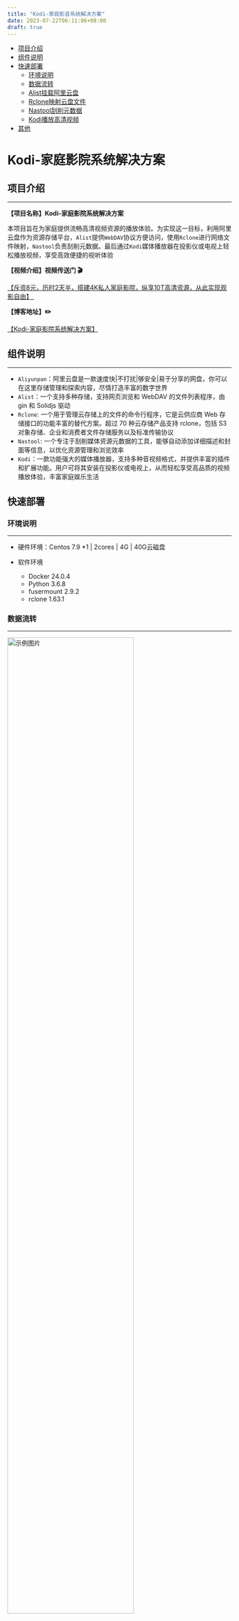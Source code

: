```yaml
---
title: "Kodi-家庭影音系统解决方案"
date: 2023-07-22T06:11:06+08:00
draft: true
---
```




<!-- TOC depthFrom:2 -->

- [项目介绍](#项目介绍)
- [组件说明](#组件说明)
- [快速部署](#快速部署)
    - [环境说明](#环境说明)
    - [数据流转](#数据流转)
    - [Alist挂载阿里云盘](#Alist挂载阿里云盘)
    - [Rclone映射云盘文件](#Rclone映射云盘文件)
    - [Nastool刮削元数据](#Nastool刮削元数据)
    - [Kodi播放高清视频](#Kodi播放高清视频)
- [其他](#其他)

<!-- /TOC -->


# Kodi-家庭影院系统解决方案



## 项目介绍

---

**【项目名称】Kodi-家庭影院系统解决方案**

本项目旨在为家庭提供流畅高清视频资源的播放体验。为实现这一目标，利用阿里云盘作为资源存储平台，`Alist`提供`WebDAV`协议方便访问，使用`Rclone`进行网络文件映射，`Nastool`负责刮削元数据。最后通过`Kodi`媒体播放器在投影仪或电视上轻松播放视频，享受高效便捷的视听体验



**【视频介绍】视频传送门 🎬**

<a href="https://www.bilibili.com/video/BV1rh411T7aG/?spm_id_from=333.999.0.0" target="_blank">【斥资8元，历时2天半，搭建4K私人家庭影院，纵享10T高清资源，从此实现观影自由】 </a>



**【博客地址】✏️**

<a href="https://opsbear2.com/mydocs/1.kodi/" target="_blank">【Kodi-家庭影院系统解决方案】 </a>



## 组件说明

---

- `Aliyunpan`：阿里云盘是一款速度快|不打扰|够安全|易于分享的网盘，你可以在这里存储管理和探索内容，尽情打造丰富的数字世界
- `Alist`：一个支持多种存储，支持网页浏览和 WebDAV 的文件列表程序，由 gin 和 Solidjs 驱动
- `Rclone`:  一个用于管理云存储上的文件的命令行程序，它是云供应商 Web 存储接口的功能丰富的替代方案。超过 70 种云存储产品支持 rclone，包括 S3 对象存储、企业和消费者文件存储服务以及标准传输协议
- `Nastool`: 一个专注于刮削媒体资源元数据的工具，能够自动添加详细描述和封面等信息，以优化资源管理和浏览效率
- `Kodi`：一款功能强大的媒体播放器，支持多种音视频格式，并提供丰富的插件和扩展功能。用户可将其安装在投影仪或电视上，从而轻松享受高品质的视频播放体验，丰富家庭娱乐生活



## 快速部署

### 环境说明

---

- 硬件环境：Centos 7.9 *1 | 2cores | 4G | 40G云磁盘

- 软件环境

  - Docker 24.0.4
  - Python 3.6.8
  - fusermount  2.9.2
  - rclone 1.63.1
  
  

### 数据流转

------

<img src="https://cdn.jsdelivr.net/gh/opsbear2/ImagesForBlog@master/default/2023-07-22/20230722-033412.jpg" alt="示例图片" width="75%" height="75%" />



{{< hint type=tip icon=gdoc_github title=数据流转说明 >}}
{{< /hint >}}



1. 从各种影视网站或者`Telegram`频道转存资源到阿里云盘；
2. `Alist`挂载阿里云盘提供`webdav`服务；
3. `rclone`工具使用`webdav`协议，将阿里云盘作为网络文件映射到服务器上，完成本地的读写；
4. `Nastool`启动后，控制台配置`TMDB`网站的`API Key`进行刮削，元数据直接远程落盘到阿里云盘；
5. `Kodi` 安装到电视或者投影仪，通过`Alist`提供的`webdav`协议，播放影视资源





{{< hint type=tip icon=gdoc_github title=阿里云盘容量说明 >}}
{{< /hint >}}

SVIP会员到期后，如不继续续费，将被收回特权容量;当收回容量时您盘中已存储的文件，小于当前可使用容量，则文件将不受任何影响，仍可正常使用。当收回容量时您盘中已存储的文件超出或等于当前可使用容量超出可使用容量部分的文件不会被删除但您将无法向盘中存储文件，即上传、转存等功能暂不可用，其他功能不受影响.





<font color=red>**阿里云盘白嫖方案**</font>


1. 开通SVIP(首次开通8元)后会赠送8T空间，在会员还未过期之前尽可能多的转存资源，会员过期文件不会删除，只是不能上传和转存
2. 阿里云盘签到，赠送SVIP、延期卡（延期赠送的8T容量）和影音卡，这些羊毛没道理不薅



{{< hint type=note icon=gdoc_github title=GitHub >}}
使用青龙面板定时任务平台可以实现阿里云盘自动签到，解放你的双手。点击进入传送门 👉🏻<a href="https://github.com/opsbear2/aliyundriveDailyCheck/tree/master" target="_blank">青龙面板阿里云盘自动签到</a>
{{< /hint >}}

---

### Alist挂载阿里云盘

服务器需要安装`docker`环境，参考：<a href="https://docs.docker.com/engine/install/centos/" target="_blank">docker官方文档</a>

**启动alist容器**

```shell
docker run -d \
--restart=always \
-v /data/alist:/opt/alist/data \
-p 5244:5244 \
--name="alist" \
xhofe/alist:latest
```



**检查alist容器状态**

```shell
docker ps -a | grep alist
0163adad6f08   xhofe/alist:latest            "/entrypoint.sh"          8 hours ago    Up 7 hours             0.0.0.0:5244->5244/tcp, :::5244->5244/tcp, 5245/tcp   alist
```

 

**查询初始密码**

```shell
docker exec -it alist ./alist admin
INFO[2023-07-21 19:55:09] reading config file: data/config.json
INFO[2023-07-21 19:55:09] load config from env with prefix: ALIST_
INFO[2023-07-21 19:55:09] init logrus...
INFO[2023-07-21 19:55:09] admin user's info:
username: admin
password: IcZOvMFKksJx #初始密码，登录控制台后修改新密码
```



**挂载阿里云盘**

---

1. 后台地址：http://ip:5244，登录控制台，初始密码参考`./alist admin`的password

<img src="https://cdn.jsdelivr.net/gh/opsbear2/ImagesForBlog@master/default/2023-07-22/20230722-040137.png" alt="示例图片" width="100%" height="80%" />

---

2. 修改密码

<img src="https://cdn.jsdelivr.net/gh/opsbear2/ImagesForBlog@master/default/2023-07-22/20230722-040650.png" alt="示例图片" width="100%" height="85%" />

---

3. 挂载阿里云盘，选择`阿里云盘OPEN`，添加刷新令牌，令牌获取方法参考： <a href="https://alist.nn.ci/zh/guide/drivers/aliyundrive_open.html" target="_blank">获取阿里云盘refresh_token</a>

<img src="https://cdn.jsdelivr.net/gh/opsbear2/ImagesForBlog@master/default/2023-07-22/20230722-041220.png" alt="示例图片" width="100%" height="85%" />

---

4. 挂载完成后，可以看到阿里云盘的文件，如下图所示

<img src="https://cdn.jsdelivr.net/gh/opsbear2/ImagesForBlog@master/default/2023-07-22/20230722-041758.png" alt="示例图片" width="100%" height="85%" />



### Rclone映射云盘文件

---

**安装Rclone环境**

官方提供了一键安装脚本，参考： <a href="https://rclone.org/install/" target="_blank">rclone官方文档</a>

```shell
curl https://rclone.org/install.sh | sudo bash
```

---

**配置Rclone**

配置文件路径：`/root/.config/rclone/rclone.conf`，点开查看配置步骤

{{< expand "配置详情" "..." >}}

```shell
rclone config # 配置rclone
Current remotes:

Name                 Type
====                 ====


e) Edit existing remote
n) New remote
d) Delete remote
r) Rename remote
c) Copy remote
s) Set configuration password
q) Quit config
e/n/d/r/c/s/q> n # 新建远程挂载

Enter name for new remote.
name> your_remote_name # 挂载名称

Option Storage.
Type of storage to configure.
Choose a number from below, or type in your own value.
 1 / 1Fichier
   \ (fichier)
 2 / Akamai NetStorage
   \ (netstorage)
 3 / Alias for an existing remote
   \ (alias)
 4 / Amazon Drive
   \ (amazon cloud drive)
 5 / Amazon S3 Compliant Storage Providers including AWS, Alibaba, ArvanCloud, Ceph, China Mobile, Cloudflare, GCS, DigitalOcean, Dreamhost, Huawei OBS, IBM COS, IDrive e2, IONOS Cloud, Liara, Lyve Cloud, Minio, Netease, Petabox, RackCorp, Scaleway, SeaweedFS, StackPath, Storj, Tencent COS, Qiniu and Wasabi
   \ (s3)
 6 / Backblaze B2
   \ (b2)
 7 / Better checksums for other remotes
   \ (hasher)
 8 / Box
   \ (box)
 9 / Cache a remote
   \ (cache)
10 / Citrix Sharefile
   \ (sharefile)
11 / Combine several remotes into one
   \ (combine)
12 / Compress a remote
   \ (compress)
13 / Dropbox
   \ (dropbox)
14 / Encrypt/Decrypt a remote
   \ (crypt)
15 / Enterprise File Fabric
   \ (filefabric)
16 / FTP
   \ (ftp)
17 / Google Cloud Storage (this is not Google Drive)
   \ (google cloud storage)
18 / Google Drive
   \ (drive)
19 / Google Photos
   \ (google photos)
20 / HTTP
   \ (http)
21 / Hadoop distributed file system
   \ (hdfs)
22 / HiDrive
   \ (hidrive)
23 / In memory object storage system.
   \ (memory)
24 / Internet Archive
   \ (internetarchive)
25 / Jottacloud
   \ (jottacloud)
26 / Koofr, Digi Storage and other Koofr-compatible storage providers
   \ (koofr)
27 / Local Disk
   \ (local)
28 / Mail.ru Cloud
   \ (mailru)
29 / Mega
   \ (mega)
30 / Microsoft Azure Blob Storage
   \ (azureblob)
31 / Microsoft OneDrive
   \ (onedrive)
32 / OpenDrive
   \ (opendrive)
33 / OpenStack Swift (Rackspace Cloud Files, Blomp Cloud Storage, Memset Memstore, OVH)
   \ (swift)
34 / Oracle Cloud Infrastructure Object Storage
   \ (oracleobjectstorage)
35 / Pcloud
   \ (pcloud)
36 / PikPak
   \ (pikpak)
37 / Put.io
   \ (putio)
38 / QingCloud Object Storage
   \ (qingstor)
39 / SMB / CIFS
   \ (smb)
40 / SSH/SFTP
   \ (sftp)
41 / Sia Decentralized Cloud
   \ (sia)
42 / Storj Decentralized Cloud Storage
   \ (storj)
43 / Sugarsync
   \ (sugarsync)
44 / Transparently chunk/split large files
   \ (chunker)
45 / Union merges the contents of several upstream fs
   \ (union)
46 / Uptobox
   \ (uptobox)
47 / WebDAV
   \ (webdav)
48 / Yandex Disk
   \ (yandex)
49 / Zoho
   \ (zoho)
50 / premiumize.me
   \ (premiumizeme)
51 / seafile
   \ (seafile)
Storage> 47 # 选择47 webdav协议

Option url.
URL of http host to connect to.
E.g. https://example.com.
Enter a value.
url> http://127.0.0.1:5244 # 填写webdav的地址（alist的地址）

Option vendor.
Name of the WebDAV site/service/software you are using.
Choose a number from below, or type in your own value.
Press Enter to leave empty.
 1 / Fastmail Files
   \ (fastmail)
 2 / Nextcloud
   \ (nextcloud)
 3 / Owncloud
   \ (owncloud)
 4 / Sharepoint Online, authenticated by Microsoft account
   \ (sharepoint)
 5 / Sharepoint with NTLM authentication, usually self-hosted or on-premises
   \ (sharepoint-ntlm)
 6 / Other site/service or software
   \ (other)
vendor> 6 # 选择6其他

Option user.
User name.
In case NTLM authentication is used, the username should be in the format 'Domain\User'.
Enter a value. Press Enter to leave empty.   # 默认回车
user>

Option pass.
Password.
Choose an alternative below. Press Enter for the default (n).
y) Yes, type in my own password
g) Generate random password
n) No, leave this optional password blank (default)
y/g/n> y # 若alist设置了密码，选择y
Enter the password: # 输入密码
password:
Confirm the password: # 再次输入密码
password:

Option bearer_token.
Bearer token instead of user/pass (e.g. a Macaroon).
Enter a value. Press Enter to leave empty.
bearer_token>

Edit advanced config?
y) Yes
n) No (default)
y/n> n # 选择不编辑配置文件，或者直接回车

Configuration complete.
Options:
- type: webdav
- url: http:/127.0.0.1:5244
- vendor: other
- pass: *** ENCRYPTED ***
Keep this "your_remote_name" remote?
y) Yes this is OK (default)
e) Edit this remote
d) Delete this remote
y/e/d> y # 确认配置，选择y

Current remotes:

Name                 Type
====                 ====
alist                webdav
webdav               webdav
your_remote_name     webdav

e) Edit existing remote
n) New remote
d) Delete remote
r) Rename remote
c) Copy remote
s) Set configuration password
q) Quit config
e/n/d/r/c/s/q> q # 保存退出
```

{{< /expand >}}



**挂载磁盘到本地卷**

安装`fuse`依赖

```shell
 yum install -y fuse
 ln -s /usr/bin/fusermount /usr/bin/fusermount3
```



创建挂载目录&挂载

```shell
mkdir -p /data1/aliyunpan 

rclone mount alist: /data1/aliyunpan \
--use-mmap \
--umask 000 \
--allow-other \
--allow-non-empty \
--dir-cache-time 24h \
--cache-dir=/home/cache \
--vfs-cache-mode full \
--buffer-size 512M \
--vfs-read-chunk-size 16M \
--vfs-read-chunk-size-limit 64M \
--vfs-cache-max-size 10G \
--daemon
```



查看本地磁盘，目录结构和阿里云盘一致，在linux终端可以正常读写文件，至此rclone配置完成

```shell
df -h |grep alist
alist:          1.0P     0  1.0P    0% /data1/aliyunpan

cd /data1/aliyunpan

tree -L 2
.
└── bear2
    ├── Books
    ├── Cartoon
    ├── Cartoon_temp
    ├── Movies
    ├── Movies_temp
    ├── Tech
    ├── tmp
    ├── Tools
    ├── TV
    └── TV_temp

11 directories, 0 files
```



### Nastool刮削元数据

**安装`Nastool`**

```shell
docker run -d \
    --name nas-tools \
    --hostname nas-tools \
    -p 9091:3000     \
    -v /data1/nastool/config:/config/  \
    -v /data1/aliyunpan/bear2:/media/  \ # 媒体资源目录，即rclone挂载云盘的目录
    -e NASTOOL_AUTO_UPDATE=false  \
    --add-host api.themoviedb.org:52.84.18.87 \ # tmdb自定义解析
		--add-host image.tmdb.org:84.17.46.53 \ # tmdb自定义解析
		--add-host www.themoviedb.org:52.84.125.129 \ # tmdb自定义解析
    --restart unless-stopped \
    nastool/nas-tools:latest
```



**查看容器运行状态**

```shell
docker ps -a |grep nastool
5d3aed28c426   nastool/nas-tools:latest      "/init"                   13 hours ago   Up 12 hours             0.0.0.0:9091->3000/tcp, :::9091->3000/tcp             nas-tools
```



**控制台配置**

1. 后台地址：http://ip:9091 ，初始账号：admin，初始密码：password，登录后修改密码

![image-20230722085620358](https://cdn.jsdelivr.net/gh/opsbear2/ImagesForBlog@master/default/2023-07-22/20230722-085620.png)

---

2. 设置TMDB刮削，需要注册TMDB账号，申请一个`API KEY` ，用来刮削元数据。申请方法参考： <a href="https://zhuanlan.zhihu.com/p/584568064" target="_blank">TMDB申请API KEY</a>

![image-20230722090025577](https://cdn.jsdelivr.net/gh/opsbear2/ImagesForBlog@master/default/2023-07-22/20230722-090025.png)

---

{{< hint type=tip icon=gdoc_github title=名词解释 >}}
{{< /hint >}}

> 刮削：本质上是一种基于文件名与目录结构匹配的，电影、剧集的相关图片剧情简介等信息的获取、展示过程，而这些海报、剧情简介被称为元数据



例如，有一部电影 `复仇者联盟4`，你要看到它的海报、剧情介绍。可是你手上现在只有一个mp4文件。要想获得上述信息，肯定要去某些地方找到海报、介绍，然后保存到存储或者本地，然后以某种方式予以展示，例如放到`emby`中展示海报墙

![image-20230722091219984](https://cdn.jsdelivr.net/gh/opsbear2/ImagesForBlog@master/default/2023-07-22/20230722-091220.png)

---



3.添加资源目录，配置定时同步



{{< hint type=tip icon=gdoc_github title=刮削过程说明 >}}
{{< /hint >}}

1. 转存一部新的电影放到 temp临时目录里，nastool会检测到目录有新增文件
2. 随后去 TDMB 网站刮削该资源的海报以及剧情简介等元数据信息
3. 刮削完成后连同原始视频文件+元数据 以`移动` 的方式存放到 Movies正式目录
4. 在移动的过程中，nastool会自动创建目录，重命名文件，这样就完成了一次资源刮削
   

![image-20230722092400195](https://cdn.jsdelivr.net/gh/opsbear2/ImagesForBlog@master/default/2023-07-22/20230722-092400.png)

---



4. 配合`定时目录同步`插件来进行实时刮削，时间配置遵循`crontab`

![image-20230722093217690](https://cdn.jsdelivr.net/gh/opsbear2/ImagesForBlog@master/default/2023-07-22/20230722-093217.png)

---



{{< hint type=warning icon=gdoc_github title=文件同步延迟问题 >}}
{{< /hint >}}

<font color=red>在云盘里新加资源后，`rclone`不能实时同步到本地磁盘，可以使用`sync`参数进行同步，简单方案可以直接重载磁盘</font>

```shell
# 卸载云盘
fusermount -qzu /data1/aliyunpan

# 挂载云盘
rclone mount alist: /data1/aliyunpan --use-mmap --umask 000 --allow-other --allow-non-empty --dir-cache-time 24h --cache-dir=/home/cache --vfs-cache-mode full --buffer-size 512M --vfs-read-chunk-size 16M --vfs-read-chunk-size-limit 64M --vfs-cache-max-size 10G --daemon
```

为方便重载磁盘，已将操作过程封装成脚本

```shell
sh rclone_tool.sh 
Usage: sh rclone_tool.sh [mount|umount|reload|check]
```



{{< expand "展开查看 " rclone_tool.sh"..." >}}

```shell
#!/bin/bash

# aliyunpan挂载工具

# 使用帮助
usage(){
    echo -e "\033[34mUsage: sh $0 [mount|umount|reload|check]\033[0m"
}

# 挂载云盘
mount(){
    /usr/bin/rclone mount alist: /data1/aliyunpan --use-mmap --umask 000 --allow-other --allow-non-empty --dir-cache-time 24h --cache-dir=/home/cache --vfs-cache-mode full --buffer-size 512M --vfs-read-chunk-size 16M --vfs-read-chunk-size-limit 64M --vfs-cache-max-size 10G --daemon
}

# 卸载云盘
umount(){
    /usr/bin/fusermount  -qzu /data1/aliyunpan
}

# 检查云盘挂载状态
check(){
    mount_status=$(df -h |grep alist | awk '{print $1}')
    # echo -e "mount_status:$mount_status"
    if [ -z $mount_status ];then
        echo -e "\033[33m>>> aliyunpan has been uninstalled, please check the system disk mount status \033[0m"
    else
        echo -e "\033[32m>>> aliyunpan has been mounted \033[0m"
    fi
}


case $1 in 
    mount) 
        mount && check ;;
    umount) 
        umount && check ;;
    reload) 
        umount && check && mount && check;;
    check)
        check ;;
    *)  
        usage ;;
esac
```

{{< /expand >}}



<font color=red>同样Nastool容器中的资源目录也有缓存，需要重启容器加载资源文件</font>

```shell
sh nastool_manage.sh
Usage: sh nastool_manage.sh [stop|start|check]
```



{{< expand "展开查看 " nastool_manage.sh"..." >}}

```shell
#!/bin/bash

# nastool管理工具

usage(){
    echo -e "\033[33mUsage: sh $0 [stop|start|check]\033[0m"
}

stop(){
    echo -e "\033[33m>>> nastool is stopping, wait a minute\033[0m"
    docker ps -a |grep nas-tools-v2 | awk  '{print $NF}' | xargs  docker stop >/dev/null
}

start(){
    docker ps -a |grep nas-tools-v2 | awk  '{print $NF}' | xargs  docker start >/dev/null
}

check(){
    netstat -nltp |grep 9092 >/dev/null && echo -e "\033[32m>>> nastool is running\033[0m" || echo -e "\033[33m>>> nastool has stopped\033[0m"
}

case $1 in
    stop)
        stop && check ;;
    start)
        start && check;;
    check)
        check;;
    *)
        usage;
esac
```

{{< /expand >}}


<font color=red>调用刷新缓存脚本</font>
{{< expand "展开查看 " refresh.sh"..." >}}
```shell
#!/bin/bash

# 阿里云盘新增资源后,刷新rclone挂载本地网盘,重启nastool容器刷新文件缓存

# 关闭nastool容器
sh /data1/nastool/bin/nastool_manage.sh stop

# 重载rclone
sh /data1/rclone/rclone_tool.sh reload

# 启动nastool容器
sh /data1/nastool/bin/nastool_manage.sh start
```
{{< /expand >}}
5. 控制台右上角，打开【实时日志】查看刮削记录

![image-20230722112113333](https://cdn.jsdelivr.net/gh/opsbear2/ImagesForBlog@master/default/2023-07-22/20230722-112113.png)

---



6. 在Alist后台查看刮削结果，可以看到三部【猩球崛起】资源都移动到Movie正式目录里，且按照地区进行分类。进入电影目录里面，会看到刮削的元数据

<img src="https://cdn.jsdelivr.net/gh/opsbear2/ImagesForBlog@master/default/2023-07-22/20230722-112616.png" alt="示例图片" width="70%" height="70%" />

---



<table><tr><td bgcolor=yellow>至此刮削元数据过程结束，总结：Nastool刮削的前提是Alist挂载云盘提供webdav协议、Rclone通过webday协议映射网络文件到本地，保证刮削的元数据直接存储到阿里云盘</td></tr></table>



### Kodi播放高清视频

**安装Kodi**

Kodi 支持多种版本，根据实际情况进行安装，以下是Windows的安装流程

下载传送门👉🏻 <a href="https://kodi.tv/download/windows" target="_blank">Kodi-windows下载</a>，更多版本下载✋🏻 <a href="https://kodi.tv/download/" target="_blank">Kodi官方下载源</a>

1. 下载本地解压，安装
2. 调整语言为简体中文，修改之前要修改字体为`Arial`，负责会乱码，参考以下：
   1. <a href="https://www.touying.com/mip/t-38157-1.html" target="_blank">Kodi修改中文面板</a>
   2.  <a href="http://www.kodiplayer.cn/course/2991.html" target="_blank">Kodi显示乱码解决</a>
3. 添加视频，选择`webdav`协议，参考：  <a href="http://www.kodiplayer.cn/course/2961.html" target="_blank">Kodi通过webdav协议添加视频</a>
   1. 以`Alist`为例，在【添加网络位置】面板的需要注意，协议选择<font color=red>WebDav服务器（HTTP）</font>
   2. 服务器地址：`http://ip`
   3. 远程路径：`/dav`  # 固定值，和你挂载的目录无关
   4. 端口：`5244`
   5. 用户名&密码，同`Alist`
4. 添加资源到资料库，用于展示海报墙，参考： <a href="http://www.kodiplayer.cn/course/2866.html" target="_blank">Kodi添加海报墙</a>
5. 至此家庭影院系统搭建完毕，你可以在你设备上通过Kodi来观看4K高清资源了👏🏻



更多问题，请参考： <a href="http://www.kodiplayer.cn/" target="_blank">Kodi中文网</a>



## 其他

<font face="黑体" color=green size=5>资源储备展示😄</font>



- 阿里云盘，10T资源，会员过期根本不用担心，青龙面板自动签到薅羊毛 👉🏻 <a href="https://github.com/opsbear2/aliyundriveDailyCheck/tree/master" target="_blank">青龙面板阿里云盘自动签到</a>

![image-20230722131020570](https://cdn.jsdelivr.net/gh/opsbear2/ImagesForBlog@master/default/2023-07-22/20230722-131020.png)



- 影视资源
  - 剧集 59
  - 电影 152

![image-20230722132000385](https://cdn.jsdelivr.net/gh/opsbear2/ImagesForBlog@master/default/2023-07-22/20230722-132000.png)

